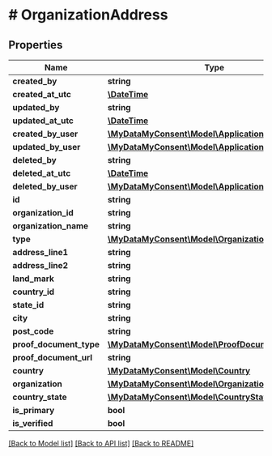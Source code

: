 # # OrganizationAddress

## Properties

Name | Type | Description | Notes
------------ | ------------- | ------------- | -------------
**created_by** | **string** |  | [optional]
**created_at_utc** | [**\DateTime**](\DateTime.md) |  | [optional]
**updated_by** | **string** |  | [optional]
**updated_at_utc** | [**\DateTime**](\DateTime.md) |  | [optional]
**created_by_user** | [**\MyDataMyConsent\Model\ApplicationUser**](ApplicationUser.md) |  | [optional]
**updated_by_user** | [**\MyDataMyConsent\Model\ApplicationUser**](ApplicationUser.md) |  | [optional]
**deleted_by** | **string** |  | [optional]
**deleted_at_utc** | [**\DateTime**](\DateTime.md) |  | [optional]
**deleted_by_user** | [**\MyDataMyConsent\Model\ApplicationUser**](ApplicationUser.md) |  | [optional]
**id** | **string** |  | [optional]
**organization_id** | **string** |  | [optional]
**organization_name** | **string** |  | [optional]
**type** | [**\MyDataMyConsent\Model\OrganizationAddressType**](OrganizationAddressType.md) |  | [optional]
**address_line1** | **string** |  | [optional]
**address_line2** | **string** |  | [optional]
**land_mark** | **string** |  | [optional]
**country_id** | **string** |  | [optional]
**state_id** | **string** |  | [optional]
**city** | **string** |  | [optional]
**post_code** | **string** |  | [optional]
**proof_document_type** | [**\MyDataMyConsent\Model\ProofDocumentType**](ProofDocumentType.md) |  | [optional]
**proof_document_url** | **string** |  | [optional]
**country** | [**\MyDataMyConsent\Model\Country**](Country.md) |  | [optional]
**organization** | [**\MyDataMyConsent\Model\Organization**](Organization.md) |  | [optional]
**country_state** | [**\MyDataMyConsent\Model\CountryState**](CountryState.md) |  | [optional]
**is_primary** | **bool** |  | [optional]
**is_verified** | **bool** |  | [optional]

[[Back to Model list]](../../README.md#models) [[Back to API list]](../../README.md#endpoints) [[Back to README]](../../README.md)
